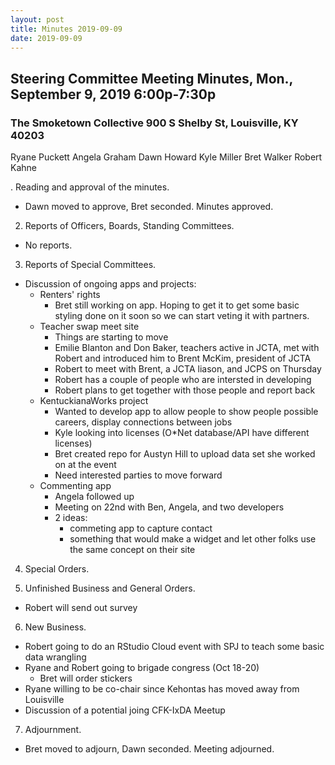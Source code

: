 ```yaml
---
layout: post
title: Minutes 2019-09-09
date: 2019-09-09
---
```


## Steering Committee Meeting Minutes, Mon., September 9, 2019 6:00p-7:30p

### The Smoketown Collective 900 S Shelby St, Louisville, KY 40203

Ryane Puckett
Angela Graham
Dawn Howard
Kyle Miller
Bret Walker
Robert Kahne

. Reading and approval of the minutes.

  - Dawn moved to approve, Bret seconded. Minutes approved.

2. Reports of Officers, Boards, Standing Committees.

  - No reports.

3. Reports of Special Committees.

  - Discussion of ongoing apps and projects:
    - Renters' rights
      - Bret still working on app. Hoping to get it to get some basic styling done on it soon so we can start veting it with partners.
    - Teacher swap meet site
      - Things are starting to move
      - Emilie Blanton and Don Baker, teachers active in JCTA, met with Robert and introduced him to Brent McKim, president of JCTA
      - Robert to meet with Brent, a JCTA liason, and JCPS on Thursday
      - Robert has a couple of people who are intersted in developing
      - Robert plans to get together with those people and report back
    - KentuckianaWorks project
      - Wanted to develop app to allow people to show people possible careers, display connections between jobs
      - Kyle looking into licenses (O*Net database/API have different licenses)
      - Bret created repo for Austyn Hill to upload data set she worked on at the event
      - Need interested parties to move forward
    - Commenting app
      - Angela followed up
      - Meeting on 22nd with Ben, Angela, and two developers
      - 2 ideas:
        - commeting app to capture contact
        - something that would make a widget and let other folks use the same concept on their site

4. Special Orders.

5. Unfinished Business and General Orders.

  - Robert will send out survey

6. New Business.

  - Robert going to do an RStudio Cloud event with SPJ to teach some basic data wrangling
  - Ryane and Robert going to brigade congress (Oct 18-20)
    - Bret will order stickers
  - Ryane willing to be co-chair since Kehontas has moved away from Louisville
  - Discussion of a potential joing CFK-IxDA Meetup

7. Adjournment.
  - Bret moved to adjourn, Dawn seconded. Meeting adjourned.